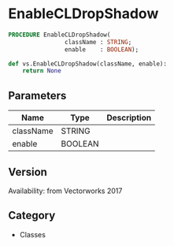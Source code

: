 # EnableCLDropShadow

```pascal
PROCEDURE EnableCLDropShadow(
				className : STRING;
				enable    : BOOLEAN);
```

```python
def vs.EnableCLDropShadow(className, enable):
    return None
```

## Parameters
|Name|Type|Description|
|---|---|---|
|className|STRING|   |
|enable|BOOLEAN|   |

## Version
Availability: from Vectorworks 2017

## Category
* Classes

